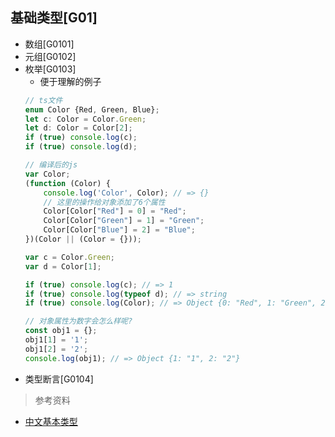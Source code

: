 ## 基础类型[G01]
+ 数组[G0101]
+ 元组[G0102]
+ 枚举[G0103]
  + 便于理解的例子
  ```Typescript
  // ts文件
  enum Color {Red, Green, Blue};
  let c: Color = Color.Green;
  let d: Color = Color[2];
  if (true) console.log(c);
  if (true) console.log(d);

  // 编译后的js
  var Color;
  (function (Color) {
      console.log('Color', Color); // => {}
      // 这里的操作给对象添加了6个属性
      Color[Color["Red"] = 0] = "Red";
      Color[Color["Green"] = 1] = "Green";
      Color[Color["Blue"] = 2] = "Blue";
  })(Color || (Color = {}));

  var c = Color.Green;
  var d = Color[1];

  if (true) console.log(c); // => 1
  if (true) console.log(typeof d); // => string
  if (true) console.log(Color); // => Object {0: "Red", 1: "Green", 2: "Blue", Red: 0, Green: 1, Blue: 2}

  // 对象属性为数字会怎么样呢?
  const obj1 = {};
  obj1[1] = '1';
  obj1[2] = '2';
  console.log(obj1); // => Object {1: "1", 2: "2"}
  ```
+ 类型断言[G0104]

> 参考资料
+ [中文基本类型](https://www.tslang.cn/docs/handbook/basic-types.html)